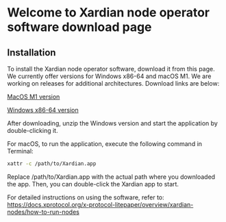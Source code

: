# Welcome to Xardian node operator software download page

## Installation
To install the Xardian node operator software, download it from this page. We currently offer versions for Windows x86-64 and macOS M1. We are working on releases for additional architectures. Download links are below:

[MacOS M1 version](https://github.com/xprotocol-org/xardian/releases/download/v0.0.1/Xardian.macos.arm64.zip)

[Windows x86-64 version](https://github.com/xprotocol-org/xardian/releases/download/v0.0.1/Xardian.windows.amd64.zip) 

After downloading, unzip the Windows version and start the application by double-clicking it.

For macOS, to run the application, execute the following command in Terminal:

```bash
xattr -c /path/to/Xardian.app
```

Replace /path/to/Xardian.app with the actual path where you downloaded the app. Then, you can double-click the Xardian app to start.

For detailed instructions on using the software, refer to: https://docs.xprotocol.org/x-protocol-litepaper/overview/xardian-nodes/how-to-run-nodes
